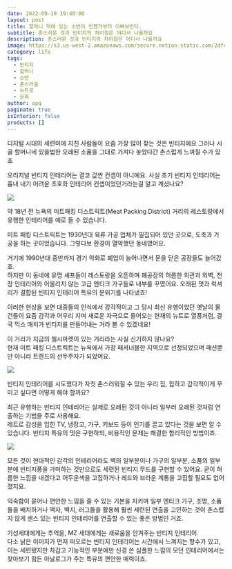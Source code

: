 ```yaml
---
date: 2022-09-19 19:40:00
layout: post
title: 할머니 댁에 있는 소반이 언젠가부터 이뻐보인다.
subtitle: 촌스러운 것과 빈티지의 차이점은 어디서 나올까요
description: 촌스러운 것과 빈티지의 차이점은 어디서 나올까요
image: https://s3.us-west-2.amazonaws.com/secure.notion-static.com/2dfca38a-57f4-4ac4-b775-b0f6e111f50d/Untitled.png?X-Amz-Algorithm=AWS4-HMAC-SHA256&X-Amz-Content-Sha256=UNSIGNED-PAYLOAD&X-Amz-Credential=AKIAT73L2G45EIPT3X45%2F20220920%2Fus-west-2%2Fs3%2Faws4_request&X-Amz-Date=20220920T104042Z&X-Amz-Expires=86400&X-Amz-Signature=3271c9296c0c043b52c59c74eb09b73953c2950ab49d3892cdf737106d2adadb&X-Amz-SignedHeaders=host&response-content-disposition=filename%20%3D%22Untitled.png%22&x-id=GetObject
category: life
tags:
  - 빈티지
  - 할머니
  - 소반
  - 촌스러움
  - 뉴트로
  - 문화
author: opq
paginate: true
isInterior: false
products: []
---
```

디지털 시대의 세련미에 지친 사람들이 요즘 가장 많이 찾는 것은 빈티지에요
그러나 시골 할머니네 있을법한 오래된 소품을 그대로 가져다 놓았다간 촌스럽게 느껴질 수가 있죠

오리지널 빈티지 인테리어는 결코 값싼 컨셉이 아니에요. 사실 초기 빈티지 인테리어는 흉내 내기 어려운 초호화 인테리어 컨셉이었던거라는걸 알고 계셨나요?

![](https://s3.us-west-2.amazonaws.com/secure.notion-static.com/358ce657-8f50-4954-adc6-234ce45b0d26/Untitled.png?X-Amz-Algorithm=AWS4-HMAC-SHA256&X-Amz-Content-Sha256=UNSIGNED-PAYLOAD&X-Amz-Credential=AKIAT73L2G45EIPT3X45%2F20220920%2Fus-west-2%2Fs3%2Faws4_request&X-Amz-Date=20220920T105115Z&X-Amz-Expires=86400&X-Amz-Signature=774b72c293b4ca30259d8acfb93ac39b97afa31253be31f468e38ed44b8925ae&X-Amz-SignedHeaders=host&response-content-disposition=filename%20%3D%22Untitled.png%22&x-id=GetObject)

약 18년 전 뉴욕의 미트패킹 디스트릭트(Meat Packing District) 거리의 레스토랑에서 유행한 인테리어를 예로 들 수 있습니다.

미트 패킹 디스트릭트는 1930년대 육류 가공 업체가 밀집되어 있던 곳으로, 도축과 가공을 하는 곳이었습니다. 그렇다보 환경이 열악했던 동네였어요. 

거기에 1990년대 중반까지 경기 악화로 폐업이 늘어나면서 문을 닫은 공장들도 늘어갔죠. \
하지만 이 동네에 유명 셰프들이 레스토랑을 오픈하며 폐공장의 허름한 외관과 외벽, 천장 인테리어와 어울리지 않는 고급 엔티크 가구들로 내부를 꾸몄어요. 오래된 멋과 럭셔리가 결합된 빈티지 인테리어 특유의 분위기를 나타냈죠! 

이러한 현상을 보면 대중들의 인식에서 감각적이고 그 당시 최신 유행이었던 옛날의 물건들이 요즘 감각과 어우리 지며 새로운 자극으로 들어오는 현재의 뉴트로 열풍처럼, 결국 믹스 매치가 빈티지를 만들어내는 거라 볼 수 있겠네요!

이 거리가 지금의 첼시마켓이 있는 거리라는 사실 신기하지 않나요? \
현재 미트 패킹 디스트릭트는 뉴욕에서 가장 패셔너블한 지역으로 선정되었으며 패션뿐만 아니라 트렌드의 선두주자가 되었어요.

![](https://s3.us-west-2.amazonaws.com/secure.notion-static.com/6be03562-bd20-4cfc-8aad-8fcf97fca4a7/Untitled.png?X-Amz-Algorithm=AWS4-HMAC-SHA256&X-Amz-Content-Sha256=UNSIGNED-PAYLOAD&X-Amz-Credential=AKIAT73L2G45EIPT3X45%2F20220920%2Fus-west-2%2Fs3%2Faws4_request&X-Amz-Date=20220920T105542Z&X-Amz-Expires=86400&X-Amz-Signature=bd9c8d09bada10c3acbea219376a46db98482bb196db525f06e7757bf8b42bef&X-Amz-SignedHeaders=host&response-content-disposition=filename%20%3D%22Untitled.png%22&x-id=GetObject)

빈티지 인테리어를 시도했다가 자칫 촌스러워질 수 있는 우리 집, 힙하고 감각적이게 꾸미고 싶다면 어떻게 해야 할까요? 

최근 유행하는 빈티지 인테리어는 실제로 오래된 것이 아니라 일부러 오래된 것처럼 연출하는 기법을 주로 사용해요. \
레트로 감성을 입힌 TV, 냉장고, 가구, 키보드 등이 인기를 끌고 있다는 것을 보면 알 수 있습니다. 빈티지 특유의 멋은 구현하되, 비용적인 문제는 해결한 합리적인 방법이죠.

![](https://s3.us-west-2.amazonaws.com/secure.notion-static.com/28aea1a7-c73d-436b-a7b0-240bcb6465ca/Untitled.png?X-Amz-Algorithm=AWS4-HMAC-SHA256&X-Amz-Content-Sha256=UNSIGNED-PAYLOAD&X-Amz-Credential=AKIAT73L2G45EIPT3X45%2F20220920%2Fus-west-2%2Fs3%2Faws4_request&X-Amz-Date=20220920T105735Z&X-Amz-Expires=86400&X-Amz-Signature=097a03bcb5c8543293452babee7f5017290b38055f9f7fa1e0e0a35bebe40e41&X-Amz-SignedHeaders=host&response-content-disposition=filename%20%3D%22Untitled.png%22&x-id=GetObject)

모든 것이 현대적인 감각의 인테리어라도 벽의 일부분이나 가구의 일부분, 소품의 일부분에 빈티지풍을 가미하는 것만으로도 세련된 빈티지 무드를 구현할 수 있어요. 굳이 허름한 느낌을 내겠다고 어두운색을 고집하거나 레드와 브라운 계통을 고집할 필요도 없어졌지요.

익숙함이 묻어나 편안한 느낌을 줄 수 있는 기본을 지키며 일부 엔티크 가구, 조명, 소품들을 배치하거나 액자, 벽지, 러그들을 활용해 훨씬 세련된 연출을 고민하는 것이 촌스럽지 않게 센스 있는 빈티지 인테리어를 연출할 수 있는 좋은 방법인 거죠.

기성세대에게는 추억을, MZ 세대에게는 새로움을 안겨주는 빈티지 인테리어. \
다소 낡은 이미지가 먼저 떠오르는 빈티지 인테리어는 시간에서 느껴지는 향수가 있고, 이는 세련됐지만 차갑고 기능적인 부분에만 신경 쓴 심플한 느낌의 모던 인테리어에서는 찾아보기 힘든 아날로그가 주는 특유의 편안한 매력이죠.
